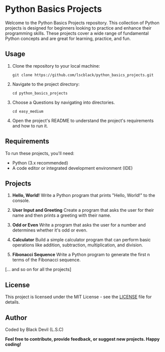 # Python Basics Projects

Welcome to the Python Basics Projects repository. This collection of Python projects is designed for beginners looking to practice and enhance their programming skills. These projects cover a wide range of fundamental Python concepts and are great for learning, practice, and fun.

## Usage

1. Clone the repository to your local machine:

   ```
   git clone https://github.com/lscblack/python_basics_projects.git
   ```

2. Navigate to the project directory:

   ```
   cd python_basics_projects
   ```

3. Choose a Questions by navigating into directories.
   ```
   cd easy_medium
   ```

4. Open the project's README to understand the project's requirements and how to run it.


## Requirements

To run these projects, you'll need:

- Python (3.x recommended)
- A code editor or integrated development environment (IDE)

## Projects

1. **Hello, World!**
   Write a Python program that prints "Hello, World!" to the console.

2. **User Input and Greeting**
   Create a program that asks the user for their name and then prints a greeting with their name.

3. **Odd or Even**
   Write a program that asks the user for a number and determines whether it's odd or even.

4. **Calculator**
   Build a simple calculator program that can perform basic operations like addition, subtraction, multiplication, and division.

5. **Fibonacci Sequence**
   Write a Python program to generate the first n terms of the Fibonacci sequence.

[... and so on for all the projects]

## License

This project is licensed under the MIT License - see the [LICENSE](LICENSE) file for details.

## Author

Coded by Black Devil (L.S.C)

**Feel free to contribute, provide feedback, or suggest new projects. Happy coding!**


